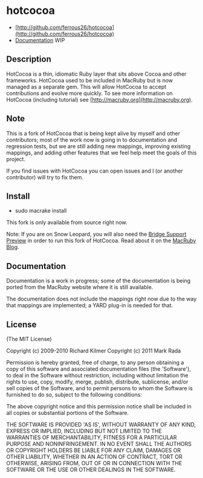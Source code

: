 # hotcocoa

* [http://github.com/ferrous26/hotcocoa](http://github.com/ferrous26/hotcocoa)
* [Documentation](http://rdoc.info/github/ferrous26/hotcocoa/master/frames) WIP

## Description

HotCocoa is a thin, idiomatic Ruby layer that sits above Cocoa and
other frameworks. HotCocoa used to be included in MacRuby but is now
managed as a separate gem.  This will allow HotCocoa to accept
contributions and evolve more quickly. To see more information on
HotCocoa (including tutorial) see
[http://macruby.org](http://macruby.org).

## Note

This is a fork of HotCocoa that is being kept alive by myself and
other contributors; most of the work now is going in to documentation
and regression tests, but we are still adding new mappings, improving
existing mappings, and adding other features that we feel help meet
the goals of this project.

If you find issues with HotCocoa you can open issues and I (or
another contributor) will try to fix them.

## Install

* sudo macrake install

This fork is only available from source right now.

Note: If you are on Snow Leopard, you will also need the
[Bridge Support Preview](http://www.macruby.org/files/BridgeSupport%20Preview%203.zip)
in order to run this fork of HotCocoa. Read about it on the
[MacRuby Blog](http://www.macruby.org/blog/2010/10/08/bridgesupport-preview.html).

## Documentation

Documentation is a work in progress; some of the documentation is
being ported from the MacRuby website where it is still available.

The documentation does not include the mappings right now due to the
way that mappings are implemented; a YARD plug-in is needed for that.

## License

(The MIT License)

Copyright (c) 2009-2010 Richard Kilmer
Copyright (c) 2011 Mark Rada

Permission is hereby granted, free of charge, to any person obtaining
a copy of this software and associated documentation files (the
'Software'), to deal in the Software without restriction, including
without limitation the rights to use, copy, modify, merge, publish,
distribute, sublicense, and/or sell copies of the Software, and to
permit persons to whom the Software is furnished to do so, subject to
the following conditions:

The above copyright notice and this permission notice shall be
included in all copies or substantial portions of the Software.

THE SOFTWARE IS PROVIDED 'AS IS', WITHOUT WARRANTY OF ANY KIND,
EXPRESS OR IMPLIED, INCLUDING BUT NOT LIMITED TO THE WARRANTIES OF
MERCHANTABILITY, FITNESS FOR A PARTICULAR PURPOSE AND NONINFRINGEMENT.
IN NO EVENT SHALL THE AUTHORS OR COPYRIGHT HOLDERS BE LIABLE FOR ANY
CLAIM, DAMAGES OR OTHER LIABILITY, WHETHER IN AN ACTION OF CONTRACT,
TORT OR OTHERWISE, ARISING FROM, OUT OF OR IN CONNECTION WITH THE
SOFTWARE OR THE USE OR OTHER DEALINGS IN THE SOFTWARE.
